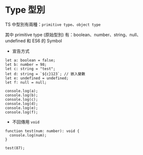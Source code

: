 # Type 型別

TS 中型別有兩種：`primitive type`、`object type`

其中 primitive type (原始型別) 有：boolean、number、string、null、undefined 和 ES6 的 Symbol

- 宣告方式

```tsx
let a: boolean = false;
let b: number = 98;
let c: string = "test";
let d: string = `${c}123`; // 嵌入變數
let e: undefined = undefined;
let f: null = null;

console.log(a);
console.log(b);
console.log(c);
console.log(d);
console.log(e);
console.log(f);
```

- 不回傳用 `void`

```tsx
function test(num: number): void {
  console.log(num);
}

test(87);
```
